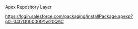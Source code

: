 Apex Repository Layer

https://login.salesforce.com/packaging/installPackage.apexp?p0=04t7Q000000Yw20QAC